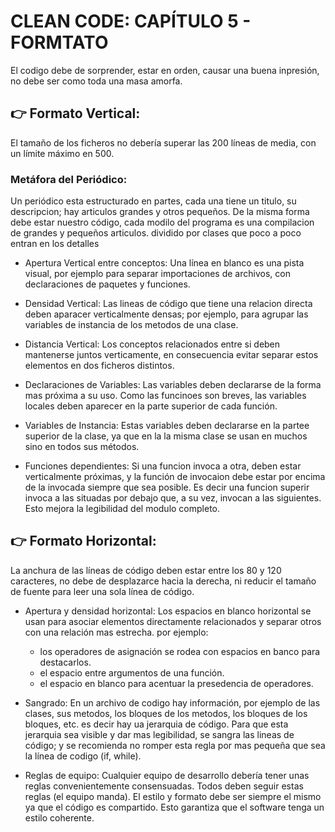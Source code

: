 # CLEAN CODE: CAPÍTULO 5 - FORMTATO

El codigo debe de sorprender, estar en orden, causar una buena inpresión, no debe ser como toda una masa amorfa.

## 👉 Formato Vertical:

El tamaño de los ficheros no debería superar las 200 líneas de media, con un límite máximo en 500.

### Metáfora del Periódico:

Un periódico esta estructurado en partes, cada una tiene un titulo, su descripcion; hay articulos grandes y otros pequeños.
De la misma forma debe estar nuestro código, cada modilo del programa es una compilacion de grandes y pequeños articulos. dividido por clases que poco a poco entran en los detalles

- Apertura Vertical entre conceptos:
  Una línea en blanco es una pista visual, por ejemplo para separar importaciones de archivos, con declaraciones de paquetes y funciones.

- Densidad Vertical:
  Las lineas de código que tiene una relacion directa deben aparacer verticalmente densas; por ejemplo, para agrupar las variables de instancia de los metodos de una clase.

- Distancia Vertical:
  Los conceptos relacionados entre si deben mantenerse juntos verticamente, en consecuencia evitar separar estos elementos en dos ficheros distintos.

- Declaraciones de Variables:
  Las variables deben declararse de la forma mas próxima a su uso. Como las funcinoes son breves, las variables locales deben aparecer en la parte superior de cada función.

- Variables de Instancia:
  Estas variables deben declararse en la partee superior de la clase, ya que en la la misma clase se usan en muchos sino en todos sus métodos.

- Funciones dependientes:
  Si una funcion invoca a otra, deben estar verticalmente próximas, y la función de invocaion debe estar por encima de la invocada siempre que sea posible. Es decir una funcion superir invoca a las situadas por debajo que, a su vez, invocan a las siguientes. Esto mejora la legibilidad del modulo completo.

## 👉 Formato Horizontal:

La anchura de las líneas de código deben estar entre los 80 y 120 caracteres, no debe de desplazarce hacia la derecha, ni reducir el tamaño de fuente para leer una sola línea de código.

- Apertura y densidad horizontal:
  Los espacios en blanco horizontal se usan para asociar elementos directamente relacionados y separar otros con una relación mas estrecha. por ejemplo:

  - los operadores de asignación se rodea con espacios en banco para destacarlos.
  - el espacio entre argumentos de una función.
  - el espacio en blanco para acentuar la presedencia de operadores.

- Sangrado:
  En un archivo de codigo hay información, por ejemplo de las clases, sus metodos, los bloques de los metodos, los bloques de los bloques, etc. es decir hay ua jerarquia de código.
  Para que esta jerarquia sea visible y dar mas legibilidad, se sangra las lineas de código; y se recomienda no romper esta regla por mas pequeña que sea la línea de codigo (if, while).

- Reglas de equipo:
  Cualquier equipo de desarrollo debería tener unas reglas convenientemente consensuadas. Todos deben seguir estas reglas (el equipo manda). El estilo y formato debe ser siempre el mismo ya que el código es compartido. Esto garantiza que el software tenga un estilo coherente.
